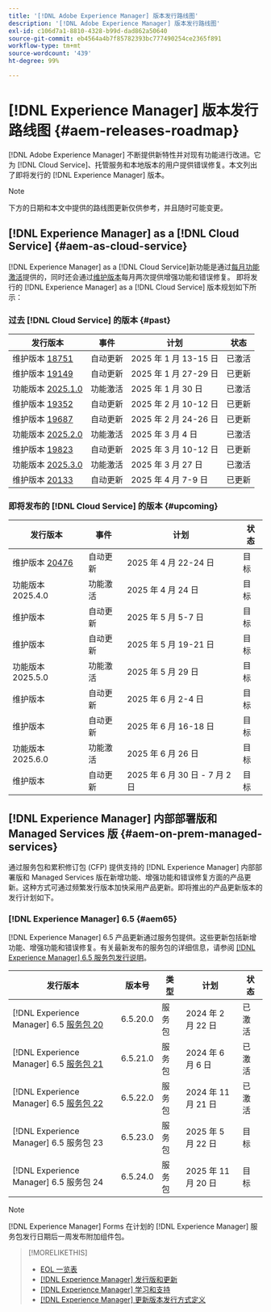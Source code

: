 ```yaml
---
title: '[!DNL Adobe Experience Manager] 版本发行路线图'
description: '[!DNL Adobe Experience Manager] 版本发行路线图'
exl-id: c106d7a1-8810-4328-b99d-dad862a50640
source-git-commit: eb4564a4b7f85782393bc777490254ce2365f891
workflow-type: tm+mt
source-wordcount: '439'
ht-degree: 99%

---
```



# [!DNL Experience Manager] 版本发行路线图 {#aem-releases-roadmap}

[!DNL Adobe Experience Manager] 不断提供新特性并对现有功能进行改进。它为 [!DNL Cloud Service]、托管服务和本地版本的用户提供错误修复。本文列出了即将发行的 [!DNL Experience Manager] 版本。

>[!NOTE]
>
>下方的日期和本文中提供的路线图更新仅供参考，并且随时可能变更。

## [!DNL Experience Manager] as a [!DNL Cloud Service] {#aem-as-cloud-service}

[!DNL Experience Manager] as a [!DNL Cloud Service]新功能是通过[每月功能激活](https://experienceleague.adobe.com/zh-hans/docs/experience-manager-cloud-service/content/release-notes/release-notes/release-notes-current)提供的，同时还会通过[维护版本](https://experienceleague.adobe.com/zh-hans/docs/experience-manager-cloud-service/content/release-notes/maintenance/latest)每月两次提供增强功能和错误修复。
即将发行的 [!DNL Experience Manager] as a [!DNL Cloud Service] 版本规划如下所示：

### 过去 [!DNL Cloud Service] 的版本 {#past}

| 发行版本 | 事件 | 计划 | 状态 |
|---|---|---|---|
| 维护版本 [18751](https://experienceleague.adobe.com/zh-hans/docs/experience-manager-cloud-service/content/release-notes/maintenance/2025/2025-1-0#18751) | 自动更新 | 2025 年 1 月 13-15 日 | 已激活 |
| 维护版本 [19149](https://experienceleague.adobe.com/zh-hans/docs/experience-manager-cloud-service/content/release-notes/maintenance/2025/2025-1-0#19149) | 自动更新 | 2025 年 1 月 27-29 日 | 已更新 |
| 功能版本 [2025.1.0](https://experienceleague.adobe.com/zh-hans/docs/experience-manager-cloud-service/content/release-notes/release-notes/2025/release-notes-2025-1-0) | 功能激活 | 2025 年 1 月 30 日 | 已激活 |
| 维护版本 [19352](https://experienceleague.adobe.com/zh-hans/docs/experience-manager-cloud-service/content/release-notes/maintenance/2025/2025-2-0#19352) | 自动更新 | 2025 年 2 月 10-12 日 | 已更新 |
| 维护版本 [19687](https://experienceleague.adobe.com/zh-hans/docs/experience-manager-cloud-service/content/release-notes/maintenance/2025/2025-2-0#19687) | 自动更新 | 2025 年 2 月 24-26 日 | 已更新 |
| 功能版本 [2025.2.0](https://experienceleague.adobe.com/zh-hans/docs/experience-manager-cloud-service/content/release-notes/release-notes/2025/release-notes-2025-2-0) | 功能激活 | 2025 年 3 月 4 日 | 已激活 |
| 维护版本 [19823](https://experienceleague.adobe.com/zh-hans/docs/experience-manager-cloud-service/content/release-notes/maintenance/2025/2025-3-0#19823) | 自动更新 | 2025 年 3 月 10-12 日 | 已更新 |
| 功能版本 [2025.3.0](https://experienceleague.adobe.com/zh-hans/docs/experience-manager-cloud-service/content/release-notes/release-notes/release-notes-current) | 功能激活 | 2025 年 3 月 27 日 | 已激活 |
| 维护版本 [20133](https://experienceleague.adobe.com/en/docs/experience-manager-cloud-service/content/release-notes/maintenance/2025/2025-4-0#20133) | 自动更新 | 2025 年 4 月 7-9 日 | 已更新 |

### 即将发布的 [!DNL Cloud Service] 的版本 {#upcoming}

| 发行版本 | 事件 | 计划 | 状态 |
|---|---|---|---|
| 维护版本 [20476](https://experienceleague.adobe.com/zh-hans/docs/experience-manager-cloud-service/content/release-notes/maintenance/latest) | 自动更新 | 2025 年 4 月 22-24 日 | 目标 |
| 功能版本 2025.4.0 | 功能激活 | 2025 年 4 月 24 日 | 目标 |
| 维护版本 | 自动更新 | 2025 年 5 月 5-7 日 | 目标 |
| 维护版本 | 自动更新 | 2025 年 5 月 19-21 日 | 目标 |
| 功能版本 2025.5.0 | 功能激活 | 2025 年 5 月 29 日 | 目标 |
| 维护版本 | 自动更新 | 2025 年 6 月 2-4 日 | 目标 |
| 维护版本 | 自动更新 | 2025 年 6 月 16-18 日 | 目标 |
| 功能版本 2025.6.0 | 功能激活 | 2025 年 6 月 26 日 | 目标 |
| 维护版本 | 自动更新 | 2025 年 6 月 30 日 - 7 月 2 日 | 目标 |

## [!DNL Experience Manager] 内部部署版和 Managed Services 版 {#aem-on-prem-managed-services}

通过服务包和累积修订包 (CFP) 提供支持的 [!DNL Experience Manager] 内部部署版和 Managed Services 版在新增功能、增强功能和错误修复方面的产品更新。这种方式可通过频繁发行版本加快采用产品更新。即将推出的产品更新版本的发行计划如下。

### [!DNL Experience Manager] 6.5 {#aem65}

[!DNL Experience Manager] 6.5 产品更新通过服务包提供。这些更新包括新增功能、增强功能和错误修复。有关最新发布的服务包的详细信息，请参阅 [[!DNL Experience Manager]  6.5 服务包发行说明](https://experienceleague.adobe.com/zh-hans/docs/experience-manager-65/content/release-notes/release-notes)。

| 发行版本 | 版本号 | 类型 | 计划 | 状态 |
|---|---|---|---|---|
| [!DNL Experience Manager] 6.5 [服务包 20](https://experienceleague.adobe.com/zh-hans/docs/experience-manager-65/content/release-notes/service-pack/6-5-20) | 6.5.20.0 | 服务包 | 2024 年 2 月 22 日 | 已激活 |
| [!DNL Experience Manager] 6.5 [服务包 21](https://experienceleague.adobe.com/zh-hans/docs/experience-manager-65/content/release-notes/service-pack/6-5-21) | 6.5.21.0 | 服务包 | 2024 年 6 月 6 日 | 已激活 |
| [!DNL Experience Manager] 6.5 [服务包 22](https://experienceleague.adobe.com/zh-hans/docs/experience-manager-65/content/release-notes/release-notes) | 6.5.22.0 | 服务包 | 2024 年 11 月 21 日 | 已激活 |
| [!DNL Experience Manager] 6.5 服务包 23 | 6.5.23.0 | 服务包 | 2025 年 5 月 22 日 | 目标 |
| [!DNL Experience Manager] 6.5 服务包 24 | 6.5.24.0 | 服务包 | 2025 年 11 月 20 日 | 目标 |

>[!NOTE]
>
>[!DNL Experience Manager] Forms 在计划的 [!DNL Experience Manager] 服务包发行日期后一周发布附加组件包。

>[!MORELIKETHIS]
>
>* [EOL 一览表](https://helpx.adobe.com/cn/support/programs/eol-matrix.html)
>* [[!DNL Experience Manager]  发行版和更新](https://experienceleague.adobe.com/zh-hans/docs/experience-manager-release-information/aem-release-updates/aem-releases-updates)
>* [[!DNL Experience Manager]  学习和支持](https://experienceleague.adobe.com/zh-hans/docs/experience-manager-cloud-service)
>* [[!DNL Experience Manager]  更新版本发行方式定义](/help/using/update-release-vehicle-definitions.md)
